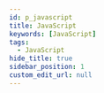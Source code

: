 ```yaml
---
id: p_javascript
title: JavaScript
keywords: [JavaScript]
tags:
  - JavaScript
hide_title: true
sidebar_position: 1
custom_edit_url: null
---
```


